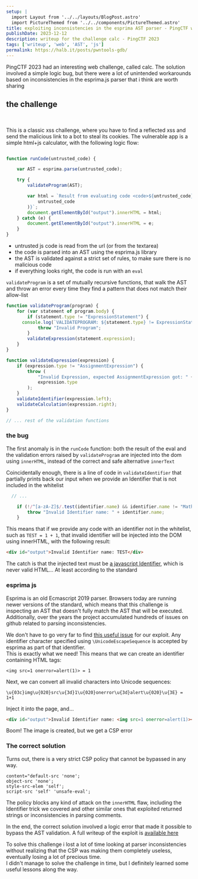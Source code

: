 ```yaml
---
setup: |
  import Layout from '../../layouts/BlogPost.astro'
  import PictureThemed from '../../components/PictureThemed.astro'
title: exploiting inconsistencies in the esprima AST parser - PingCTF writeup
publishDate: 2023-12-12
description: writeup for the challenge calc - PingCTF 2023
tags: ['writeup', 'web', 'AST', 'js']
permalink: https://halb.it/posts/pwntools-gdb/
---
```


PingCTF 2023 had an interesting web challenge, called calc. The solution involved a simple logic bug, but there were a lot of unintended workarounds based on inconsistencies in the esprima.js parser that i think are worth sharing

## the challenge


<PictureThemed src="calc" height={450} alt="" />
<br/>

This is a classic xss challenge, where you have to find a reflected xss and send the malicious link to a bot to steal its cookies.
The vulnerable app is a simple html+js calculator, with the following logic flow:

```js

function runCode(untrusted_code) {

	var AST = esprima.parse(untrusted_code);

	try {
		validateProgram(AST);

		var html = `Result from evaluating code <code>${untrusted_code}</code> is ${eval(
			untrusted_code
		)}`;
		document.getElementById("output").innerHTML = html;
	} catch (e) {
		document.getElementById("output").innerHTML = e;
	}
}
```
- untrusted js code is read from the url (or from the textarea)
- the code is parsed into an AST using the esprima.js library
- the AST is validated against a strict set of rules, to make sure there is no malicious code
- if everything looks right, the code is run with an `eval`


`validateProgram` is a set of mutually recursive functions, that walk the AST and throw an error every time they find a pattern that does not match their allow-list

```js
function validateProgram(program) {
	for (var statement of program.body) {
		if (statement.type != "ExpressionStatement") {
      console.log(`VALIDATEPROGRAM: ${statement.type} != ExpressionStatement`)
			throw "Invalid Program";
		}
		validateExpression(statement.expression);
	}
}

function validateExpression(expression) {
	if (expression.type != "AssignmentExpression") {
		throw (
			"Invalid Expression, expected AssignmentExpression got: " +
			expression.type
		);
	}
	validateIdentifier(expression.left);
	validateCalculation(expression.right);
}

// ... rest of the validation functions

```

### the bug

The first anomaly is in the `runCode` function: both the result of the eval and the validation errors raised by `validateProgram` are injected into the dom using `innerHTML`, instead of the correct and safe alternative `innerText`

Coincidentally enough, there is a line of code in `validateIdentifier` that partially prints back our input when we provide an Identifier that is not included in the whitelist

```js
  // ...

	if (!/^[a-zA-Z]$/.test(identifier.name) && identifier.name != "Math") {
		throw "Invalid Identifier name: " + identifier.name;
	}
```

This means that if we provide any code with an identifier not in the whitelist, such as `TEST = 1 + 1`,
that invalid identifier will be injected into the DOM using innerHTML, with the following result:

```html
<div id="output">Invalid Identifier name: TEST</div>
```

The catch is that the injected text must be [a javascript Identifier](https://tc39.es/ecma262/multipage/ecmascript-language-lexical-grammar.html#prod-IdentifierName), which is never valid HTML... At least according to the standard

### esprima js

Esprima is an old Ecmascript 2019 parser.
Browsers today are running newer versions of the standard, which means that this challenge is inspecting an AST that doesn't fully match the AST that will be executed. <br/> Additionally, over the years the project accumulated hundreds of issues on github related to parsing inconsistencies.

We don't have to go very far to find [this useful issue](https://github.com/jquery/esprima/issues/1985
) for our exploit.
 Any identifier character specified using `\UnicodeEscapeSequence` is accepted by esprima as part of that identifier.<br/>
 This is exactly what we need! This means that we can create an identifier containing HTML tags:
```
<img src=1 onerror=alert(1)> = 1
```

Next, we can convert all invalid characters into Unicode sequences:

```
\u{03c}img\u{020}src\u{3d}1\u{020}onerror\u{3d}alert\u{020}\u{3E} = 1+1
```

Inject it into the page, and...<br/>

```html
<div id="output">Invalid Identifier name: <img src=1 onerror=alert(1)></div>
```
Boom! The image is created, but we get a CSP error

### The correct solution

Turns out, there is a very strict CSP policy that cannot be bypassed in any way.

```
content="default-src 'none';
object-src 'none';
style-src-elem 'self';
script-src 'self' 'unsafe-eval';
```

The policy blocks any kind of attack on the `innerHTML` flaw, including the Identifier trick we covered and other similar ones that exploited returned strings or inconsistencies in parsing comments.

In the end, the correct solution involved a logic error that made it possible to bypass the AST validation. A full writeup of the exploit is [available here](https://gist.github.com/egonny/4dbf5151f99059ae58cf9390c7cc3830)

To solve this challenge i lost a lot of time looking at parser inconsistencies without realizing that the CSP was making them completely useless, eventually losing a lot of precious time.<br/> I didn't manage to solve the challenge in time, but I definitely learned some useful lessons along the way.







